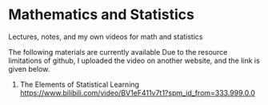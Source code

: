 # Mathematics and Statistics
 Lectures, notes, and my own videos for math and statistics

The following materials are currently available
Due to the resource limitations of github, I uploaded the video on another website, and the link is given below.

1. The Elements of Statistical Learning https://www.bilibili.com/video/BV1eF411v7t1?spm_id_from=333.999.0.0
